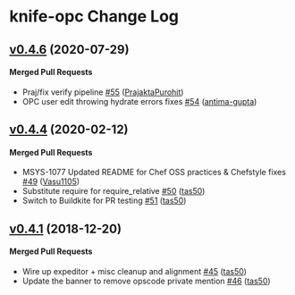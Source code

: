 # knife-opc Change Log

<!-- latest_release -->
<!-- latest_release -->

<!-- release_rollup -->
<!-- release_rollup -->

<!-- latest_stable_release -->
## [v0.4.6](https://github.com/chef/knife-opc/tree/v0.4.6) (2020-07-29)

#### Merged Pull Requests
- Praj/fix verify pipeline [#55](https://github.com/chef/knife-opc/pull/55) ([PrajaktaPurohit](https://github.com/PrajaktaPurohit))
- OPC user edit throwing hydrate errors fixes [#54](https://github.com/chef/knife-opc/pull/54) ([antima-gupta](https://github.com/antima-gupta))
<!-- latest_stable_release -->

## [v0.4.4](https://github.com/chef/knife-opc/tree/v0.4.4) (2020-02-12)

#### Merged Pull Requests
- MSYS-1077 Updated README for Chef OSS practices &amp; Chefstyle fixes [#49](https://github.com/chef/knife-opc/pull/49) ([Vasu1105](https://github.com/Vasu1105))
- Substitute require for require_relative [#50](https://github.com/chef/knife-opc/pull/50) ([tas50](https://github.com/tas50))
- Switch to Buildkite for PR testing [#51](https://github.com/chef/knife-opc/pull/51) ([tas50](https://github.com/tas50))

## [v0.4.1](https://github.com/chef/knife-opc/tree/v0.4.1) (2018-12-20)

#### Merged Pull Requests
- Wire up expeditor + misc cleanup and alignment [#45](https://github.com/chef/knife-opc/pull/45) ([tas50](https://github.com/tas50))
- Update the banner to remove opscode private mention [#46](https://github.com/chef/knife-opc/pull/46) ([tas50](https://github.com/tas50))